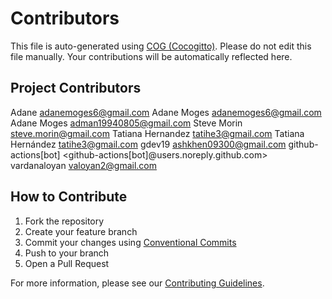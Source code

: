 # Contributors

This file is auto-generated using [COG (Cocogitto)](https://github.com/cocogitto/cocogitto).
Please do not edit this file manually. Your contributions will be automatically reflected here.

## Project Contributors

<!-- COG-CONTRIBUTORS-LIST:START -->
Adane <adanemoges6@gmail.com>
Adane Moges <adanemoges6@gmail.com>
Adane Moges <adman19940805@gmail.com>
Steve Morin <steve.morin@gmail.com>
Tatiana Hernandez <tatihe3@gmail.com>
Tatiana Hernández <tatihe3@gmail.com>
gdev19 <ashkhen09300@gmail.com>
github-actions[bot] <github-actions[bot]@users.noreply.github.com>
vardanaloyan <valoyan2@gmail.com>
<!-- COG-CONTRIBUTORS-LIST:END -->

## How to Contribute

1. Fork the repository
2. Create your feature branch
3. Commit your changes using [Conventional Commits](https://www.conventionalcommits.org/)
4. Push to your branch
5. Open a Pull Request

For more information, please see our [Contributing Guidelines](CONTRIBUTING.md).
